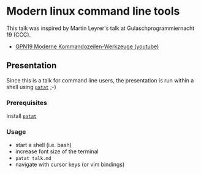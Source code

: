 # Modern linux command line tools

This talk was inspired by Martin Leyrer's talk at Gulaschprogrammiernacht 19 (CCC).

- [GPN19 Moderne Kommandozeilen-Werkzeuge
  (youtube)](https://www.youtube.com/watch?v=8d8-PpcLc24&t=12s)

## Presentation

Since this is a talk for command line users, the presentation is run within a shell using
[`patat`](https://github.com/jaspervdj/patat) ;-)

### Prerequisites

Install [`patat`](https://github.com/jaspervdj/patat)

### Usage

- start a shell (i.e. bash)
- increase font size of the terminal
- `patat talk.md`
- navigate with cursor keys (or vim bindings)


